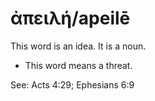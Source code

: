 # ἀπειλή/apeilē 
This word is an idea. It is a noun. 

* This word means a threat. 

See: Acts 4:29; Ephesians 6:9
